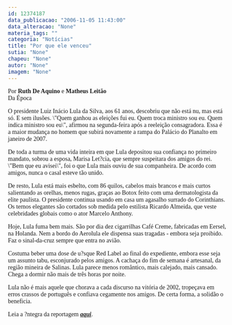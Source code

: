 ```yaml
---
id: 12374187
data_publicacao: "2006-11-05 11:43:00"
data_alteracao: "None"
materia_tags: ""
categoria: "Notícias"
title: "Por que ele venceu"
sutia: "None"
chapeu: "None"
autor: "None"
imagem: "None"
---
```

<p><P><FONT face=Verdana>Por <STRONG>Ruth De Aquino</STRONG> e <STRONG>Matheus Leitão</STRONG><BR>Da Época</FONT></P></p>
<p><P><FONT face=Verdana>O presidente Luiz Inácio Lula da Silva, aos 61 anos, descobriu que não está nu, mas está só. E sem ilusões. \"Quem ganhou as eleições fui eu. Quem troca ministro sou eu. Quem indica ministro sou eu\", afirmou na segunda-feira após a reeleição consagradora. Essa é a maior mudança no homem que subirá novamente a rampa do Palácio do Planalto em janeiro de 2007. </FONT></P></p>
<p><P><FONT face=Verdana>De toda a turma de uma vida inteira em que Lula depositou sua confiança no primeiro mandato, sobrou a esposa, Marisa Let?cia, que sempre suspeitara dos amigos do rei. \"Bem que eu avisei\", foi o que Lula mais ouviu de sua companheira. De acordo com amigos, nunca o casal esteve tão unido. </FONT></P></p>
<p><P><FONT face=Verdana>De resto, Lula está mais esbelto, com 86 quilos, cabelos mais brancos e mais curtos salientando as orelhas, menos rugas, graças ao Botox feito com uma dermatologista da elite paulista. O presidente continua usando em casa um agasalho surrado do Corinthians. Os ternos elegantes são cortados sob medida pelo estilista Ricardo Almeida, que veste celebridades globais como o ator Marcelo Anthony. </FONT></P></p>
<p><P><FONT face=Verdana>Hoje, Lula fuma bem mais. São por dia dez cigarrilhas Café Creme, fabricadas em Eersel, na Holanda. Nem a bordo do Aerolula ele dispensa suas tragadas - embora seja proibido. Faz o sinal-da-cruz sempre que entra no avião. </FONT></P></p>
<p><P><FONT face=Verdana>Costuma beber uma dose de u?sque </FONT><FONT face=Verdana>Red Label ao final do expediente, embora esse seja um assunto tabu, esconjurado pelos amigos. A cachaça do fim de semana é artesanal, da região mineira de Salinas. Lula parece menos romântico, mais calejado, mais cansado. Chega a dormir não mais de três horas por noite. </FONT></P></p>
<p><P><FONT face=Verdana>Lula não é mais aquele que chorava a cada discurso na vitória de 2002, tropeçava em erros crassos de português e confiava cegamente nos amigos. De certa forma, a solidão o beneficia. </FONT></P></p>
<p><P><FONT face=Verdana>Leia a ?ntegra da reportagem <STRONG><EM><A href=\"https://revistaepoca.globo.com/Revista/Epoca/0,,EDG75673-6009-442,00.html\" target=_blank>aqui</A></EM></STRONG>. </FONT></P> </p>
